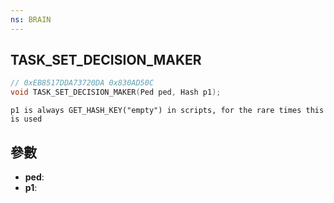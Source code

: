```yaml
---
ns: BRAIN
---
```

## TASK_SET_DECISION_MAKER

```c
// 0xEB8517DDA73720DA 0x830AD50C
void TASK_SET_DECISION_MAKER(Ped ped, Hash p1);
```

```
p1 is always GET_HASH_KEY("empty") in scripts, for the rare times this is used  
```

## 參數
* **ped**: 
* **p1**: 

